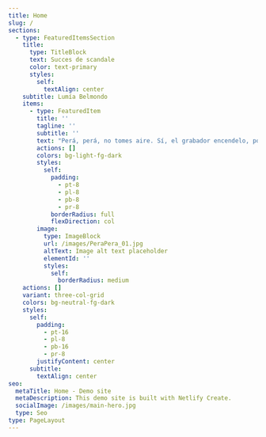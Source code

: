 ```yaml
---
title: Home
slug: /
sections:
  - type: FeaturedItemsSection
    title:
      type: TitleBlock
      text: Succes de scandale
      color: text-primary
      styles:
        self:
          textAlign: center
    subtitle: Lumía Belmondo
    items:
      - type: FeaturedItem
        title: ''
        tagline: ''
        subtitle: ''
        text: "Perá, perá, no tomes aire. Sí, el grabador encendelo, porque la historia no es como la leíste en los diarios. Ni siquiera es así lo que yo dije en su momento. Te voy a contar otra historia y esto no va a ser una nota de la revista literaria, que no lee nadie. Ya hablé con Quirchbaun. Va a la tapa de la revista del domingo. Y más vale que te salga bien porque lo que te voy a contar es gordo… Bah, qué sé yo, supongo que cambiará un poco la perspectiva. Entonces, primero dejá que te cuente cómo fue y después vos me preguntás lo que quieras.\n\nAdemás, el laburo fijo que tenía era de lo más opaco. Era corrector en Perfil. Estábamos al fondo, detrás de un biombo, no le importábamos a nadie en la redacción. Salvo, claro, cuando se nos escapaba algún error groso. Es ingrato el oficio de corrector. En ese momento, yo pensaba que era lógico que no nos dieran bola. En ese rincón oscuro y poco ventilado, habían rejuntado a un par de tipos y un par de minas que no tenían la más mínima pretensión, completos acomodaticios, que no solo hacían un laburo chato y automático para ganarse el mango sin mucha imaginación, sino que en lo personal eran planos, pura superficie. Yo no, claro. Yo había ido a parar ahí porque la cosa estaba jodida, porque gracias a que laburaba solo los fines de semana, podía dedicar más tiempo a escribir notas y novelas. Soberbia de pendejo.\n\nMe merecí bien la patada que yo mismo me di en el culo. Porque sí, la cárcel fue una experiencia transformadora si lo ponemos en términos de autoayuda; pero en criollo, fue una cagada. Como te contaba, contraté un abogado más o menos, que no me costó tanto porque me declaré culpable, pero tuve que vender el auto para pagarle. Una tarde me entrevisto con el tipo este y me dice que mi vieja le contó que la habían llamado de Tusquets para preguntarle si era verdad que tenía novelas escritas, que estaban interesados en evaluarlas. Parece que con todo el quilombo de la acusación,\_\_Clarín había republicado dos notas y un relato inédito que tuvieron buena repercusión. ¿Vos mentendés? No sé si se captará ahora, que hay un par de editoras multinacionales y un reguero de editoriales chicas; algunas buenas, otras dudosas, todas cobran a los autores por publicar tiradas de 200 ejemplares. Una de las grandes, de las buenas, estaba tocando a mi puerta. Era la editorial que había publicado a Gabo, a Kundera, a Irving, a Sciascia, ¡cómo carajo no iba a querer entregarles todos esos manuscritos que gastaban mi escritorio!\_\n\nEntonces, una tarde me di cuenta de que a lo mejor era la oportunidad de mi vida para darme a conocer, pero con seguridad se me escapaba si no la sabía manejar. Succès de scandale le decían los franceses en la Belle Èpoque. Sería\_\_mi baudellairazo. Solo tenía que poder manejar la temperatura del revuelo público, porque nadie iba a querer leer a un asesino sanguinario, demente, perverso. O sí, qué sé yo; en los últimos años nos hemos sorprendido mucho con la plasticidad de los límites del público. Pero esa era otra época, no había tanta corrección (a)política —ponelo con la a entre paréntesis, que es como escribe esta gente—, perduraba un halo romántico sobre los escritores, la gente se pensaba que había que sufrir para hacer arte... ¿Todavía lo piensa? Puede ser. El punto es que tenía que construir mi maldición y sostenerla.\n\nTuve tiempo para pensar la historia. Los días en la comisaría fueron ásperos y tan ociosos como productivos. Tenía que armarla bien. El problema era que yo no hago realismo, no me sale. Si te contara los desvaríos que descarté... Por suerte, me di cuenta de que tenía que ser lo más simple posible, sin vueltas, para no cometer errores. La autopsia de Ramos fue un insumo fundamental. El tipo había muerto por una contusión en la cabeza producto de una caída. Aparentemente, se había golpeado con una mesa de roble al desplomarse sin atajarse de ninguna manera. Pero además, habían encontrado un porcentaje alto de alcohol en sangre y diazepam, Valium. Todo esto era igual a un accidente doméstico, pero el portero me había visto entrar al edificio y el vecino de al lado nos había escuchado discutir. Entonces, aproveché todo esto para inventar una historia sencilla, verosímil.\n\nAdmití la discusión y le busqué una causa creíble. Dije que fui a verlo para advertirle que iba a iniciar acciones legales por plagio, porque \"El desacierto\" reproducía el argumento de un cuento que yo había escrito hacía diez años cuando asistía a su taller. Dije que discutimos por eso, que en un arranque de furia lo empujé, que el tipo no atinó a frenarse ni a agarrarse de nada, que se dió contra el escritorio, que quedó desvanecido. Yo me asusté y me fui rápido; suponía que la mujer lo encontraría pronto. Me pidieron las hojas del manuscrito de mi cuento para verificar el plagio, pero dije que las quemé y tiré las cenizas esa misma noche, por miedo.\n\nDieron vueltas para condenarme: que la confesión no alcanzaba, que el accidente doméstico, que las pericias, que no tenía signos de golpes, que si cayó así o asá. Pero había presión del periodismo. Ojo, era distinto que ahora; ya había pasado lo del jarrón de Coppola, pero no había conventillo mediático en cadena. Igual, la presión estaba y se hacía notar. Los periodistas no podían entender que dos intelectuales de voz pausada y vocabulario refinado se hubieran ido a las manos. Como si la palabra te eximiera de la emoción. Al final pasó lo que yo había calculado: homicidio preterintencional, porque la muerte fue el resultado del accionar mío como autor del hecho, de la víctima por haber ingerido tranquilizantes y del infortunio, es decir, ese escritorio que parecía de titanio más que de madera. Te estoy sintetizando el fallo. Me condenaron a tres años de prisión efectiva; con todo, estuve adentro un año, ocho meses y monedas.\n\nNo me pidas que te cuente cómo fue. Ya te dije que no me sale el realismo, no es lo mío; es más, me niego. Para eso, mirate El marginal o alguna otra de Caetano o de Trapero; algunas cosas están exageradas, otras caricaturizadas, pero es más o menos así. A mí no me pidas que te narre nada que contenga tanta realidad. No puedo. Se me desgrana por todos lados. Yo te tengo que contar algo que sea inventado, para poder darle forma, molderalo. Puede ser factible, posible de ser real a veces, pero tengo que planificarlo de principio a fin para poder controlarlo. Cuando salió mi primera novela, un crítico dijo que mi prosa mantenía un fino equilibrio entre Viñas y Cortázar. Menos mal que apuntó a los dos: no podría amasar la realidad como Viñas ni flashearla tanto como Cortázar. Es un tratamiento fantástico de lo real lo que hago, ¿me explico?, en la línea de Rulfo. Quedaría más cool decir en la línea de Faulker, pero sería muy pendejo saltearme la vuelta que se le dio por estos lados.\n\nEra por eso que discutimos con Ramos. No hubo ningún plagio. Era imposible, justamente, porque nunca pude hacer realismo como él. El tipo me dijo que yo no había entendido nada en tantos años de taller, que no podía ser que escribiera tantas huevadas, que hay que escribir con los pies sobre la tierra, que hay que prestarle la voz a los que no la tienen porque se venían tiempos difíciles. Yo le respondí que escribía lo que se me cantaba, como todos los que escriben, incluido él; que efectivamente no había aprendido nada en tantos años de taller, porque a quién se le ocurre que se podía aprender algo de leer tu cuento en voz alta para que cinco aprendices más te lo hicieran mierda en cinco minutos con el asentimiento del “maestro”; que no sólo un taller literario, sino cualquier instancia pedagógica, exige la generosidad de transmitir con claridad técnicas, experiencias y procedimientos, no la práctica resentida de una crítica en banda.\n\nYo era un pibe, durante años fui a ese taller tratando de encajar, de escribir algo bueno. Pero no hago realismo y las veces que traté, se me escapa la trama, se desarma, se disgrega. Y ellos eran despiadados. Años traté. Hasta que entendí, me di cuenta de que no podía, que no estaba en mi naturaleza, que perseguía un imposible. Entonces empecé a escribir lo que se me cantó y ahí pude respirar. Por eso discutimos, porque el tipo no podía reconocerme como su discípulo, cuando yo ya lo había negado como maestro. Pero quién iba a entender si yo declaraba eso. Iban a darle alguna interpretación emocional extraña.\n\nAhora, te digo, yo ya lo había liquidado antes de entrar a su casa esa tarde. Ya había barrido su influencia de mi escritura porque me había dado cuenta de que mi poética estaba en las antípodas de la de Ramos. Es como dice uno de los posestructuralistas —ahora no me acuerdo cuál, cuando llego a casa lo gugleo y te mando el nombre—: todos tenemos una deuda de nacimiento por haber recibido el don gratuito de la existencia; pero para los poetas, la deuda es doble, por la existencia y por alzar gratuitamente la voz. A quién le importa lo que decimos y por qué habría de importarle a alguien, si es una palabra sin utilidad, sin propósito, sin función. Tenemos una deuda entonces por ocupar un lugar o cumplir con una tarea que nadie requirió. Ahora, yo ya pagué el parricido con esa cana y también pagué mi deuda con la literatura.\_\n\nAhí te tiré el titular de la nota, no te podés quejar. Ya arreglé con el fotógrafo, viene el viernes a la mañana. Escribí bien, que va a la tapa de la revista del domingo. Hay que seguir vendiendo libros. Bueno, decime, ¿qué me querés preguntar?\n"
        actions: []
        colors: bg-light-fg-dark
        styles:
          self:
            padding:
              - pt-8
              - pl-8
              - pb-8
              - pr-8
            borderRadius: full
            flexDirection: col
        image:
          type: ImageBlock
          url: /images/PeraPera_01.jpg
          altText: Image alt text placeholder
          elementId: ''
          styles:
            self:
              borderRadius: medium
    actions: []
    variant: three-col-grid
    colors: bg-neutral-fg-dark
    styles:
      self:
        padding:
          - pt-16
          - pl-8
          - pb-16
          - pr-8
        justifyContent: center
      subtitle:
        textAlign: center
seo:
  metaTitle: Home - Demo site
  metaDescription: This demo site is built with Netlify Create.
  socialImage: /images/main-hero.jpg
  type: Seo
type: PageLayout
---
```


